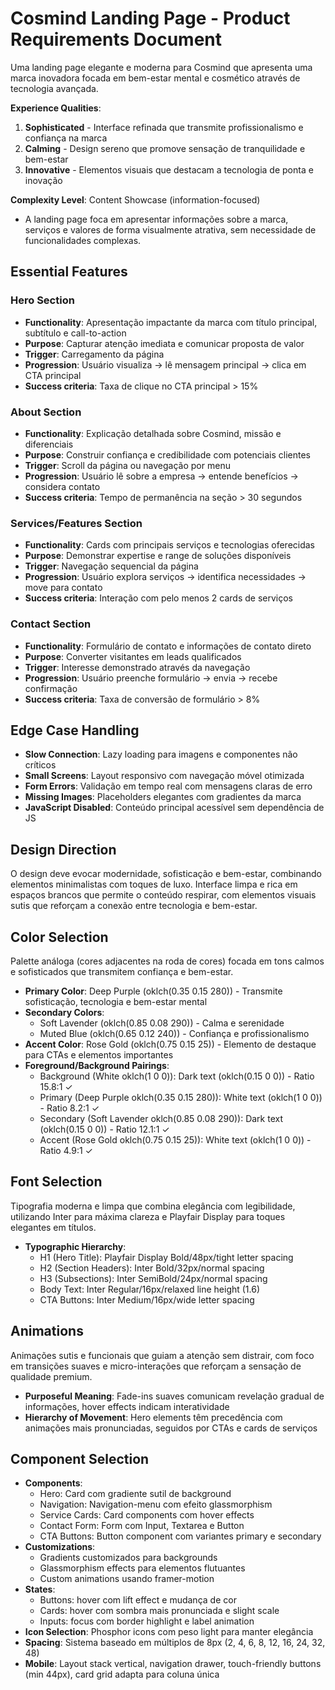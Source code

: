 # Cosmind Landing Page - Product Requirements Document

Uma landing page elegante e moderna para Cosmind que apresenta uma marca inovadora focada em bem-estar mental e cosmético através de tecnologia avançada.

**Experience Qualities**:
1. **Sophisticated** - Interface refinada que transmite profissionalismo e confiança na marca
2. **Calming** - Design sereno que promove sensação de tranquilidade e bem-estar
3. **Innovative** - Elementos visuais que destacam a tecnologia de ponta e inovação

**Complexity Level**: Content Showcase (information-focused)
- A landing page foca em apresentar informações sobre a marca, serviços e valores de forma visualmente atrativa, sem necessidade de funcionalidades complexas.

## Essential Features

### Hero Section
- **Functionality**: Apresentação impactante da marca com título principal, subtítulo e call-to-action
- **Purpose**: Capturar atenção imediata e comunicar proposta de valor
- **Trigger**: Carregamento da página
- **Progression**: Usuário visualiza → lê mensagem principal → clica em CTA principal
- **Success criteria**: Taxa de clique no CTA principal > 15%

### About Section
- **Functionality**: Explicação detalhada sobre Cosmind, missão e diferenciais
- **Purpose**: Construir confiança e credibilidade com potenciais clientes
- **Trigger**: Scroll da página ou navegação por menu
- **Progression**: Usuário lê sobre a empresa → entende benefícios → considera contato
- **Success criteria**: Tempo de permanência na seção > 30 segundos

### Services/Features Section
- **Functionality**: Cards com principais serviços e tecnologias oferecidas
- **Purpose**: Demonstrar expertise e range de soluções disponíveis
- **Trigger**: Navegação sequencial da página
- **Progression**: Usuário explora serviços → identifica necessidades → move para contato
- **Success criteria**: Interação com pelo menos 2 cards de serviços

### Contact Section
- **Functionality**: Formulário de contato e informações de contato direto
- **Purpose**: Converter visitantes em leads qualificados
- **Trigger**: Interesse demonstrado através da navegação
- **Progression**: Usuário preenche formulário → envia → recebe confirmação
- **Success criteria**: Taxa de conversão de formulário > 8%

## Edge Case Handling
- **Slow Connection**: Lazy loading para imagens e componentes não críticos
- **Small Screens**: Layout responsivo com navegação móvel otimizada
- **Form Errors**: Validação em tempo real com mensagens claras de erro
- **Missing Images**: Placeholders elegantes com gradientes da marca
- **JavaScript Disabled**: Conteúdo principal acessível sem dependência de JS

## Design Direction
O design deve evocar modernidade, sofisticação e bem-estar, combinando elementos minimalistas com toques de luxo. Interface limpa e rica em espaços brancos que permite o conteúdo respirar, com elementos visuais sutis que reforçam a conexão entre tecnologia e bem-estar.

## Color Selection
Palette análoga (cores adjacentes na roda de cores) focada em tons calmos e sofisticados que transmitem confiança e bem-estar.

- **Primary Color**: Deep Purple (oklch(0.35 0.15 280)) - Transmite sofisticação, tecnologia e bem-estar mental
- **Secondary Colors**: 
  - Soft Lavender (oklch(0.85 0.08 290)) - Calma e serenidade
  - Muted Blue (oklch(0.65 0.12 240)) - Confiança e profissionalismo
- **Accent Color**: Rose Gold (oklch(0.75 0.15 25)) - Elemento de destaque para CTAs e elementos importantes
- **Foreground/Background Pairings**:
  - Background (White oklch(1 0 0)): Dark text (oklch(0.15 0 0)) - Ratio 15.8:1 ✓
  - Primary (Deep Purple oklch(0.35 0.15 280)): White text (oklch(1 0 0)) - Ratio 8.2:1 ✓
  - Secondary (Soft Lavender oklch(0.85 0.08 290)): Dark text (oklch(0.15 0 0)) - Ratio 12.1:1 ✓
  - Accent (Rose Gold oklch(0.75 0.15 25)): White text (oklch(1 0 0)) - Ratio 4.9:1 ✓

## Font Selection
Tipografia moderna e limpa que combina elegância com legibilidade, utilizando Inter para máxima clareza e Playfair Display para toques elegantes em títulos.

- **Typographic Hierarchy**:
  - H1 (Hero Title): Playfair Display Bold/48px/tight letter spacing
  - H2 (Section Headers): Inter Bold/32px/normal spacing  
  - H3 (Subsections): Inter SemiBold/24px/normal spacing
  - Body Text: Inter Regular/16px/relaxed line height (1.6)
  - CTA Buttons: Inter Medium/16px/wide letter spacing

## Animations
Animações sutis e funcionais que guiam a atenção sem distrair, com foco em transições suaves e micro-interações que reforçam a sensação de qualidade premium.

- **Purposeful Meaning**: Fade-ins suaves comunicam revelação gradual de informações, hover effects indicam interatividade
- **Hierarchy of Movement**: Hero elements têm precedência com animações mais pronunciadas, seguidos por CTAs e cards de serviços

## Component Selection
- **Components**: 
  - Hero: Card com gradiente sutil de background
  - Navigation: Navigation-menu com efeito glassmorphism
  - Service Cards: Card components com hover effects
  - Contact Form: Form com Input, Textarea e Button
  - CTA Buttons: Button component com variantes primary e secondary
- **Customizations**: 
  - Gradients customizados para backgrounds
  - Glassmorphism effects para elementos flutuantes
  - Custom animations usando framer-motion
- **States**: 
  - Buttons: hover com lift effect e mudança de cor
  - Cards: hover com sombra mais pronunciada e slight scale
  - Inputs: focus com border highlight e label animation
- **Icon Selection**: Phosphor icons com peso light para manter elegância
- **Spacing**: Sistema baseado em múltiplos de 8px (2, 4, 6, 8, 12, 16, 24, 32, 48)
- **Mobile**: Layout stack vertical, navigation drawer, touch-friendly buttons (min 44px), card grid adapta para coluna única